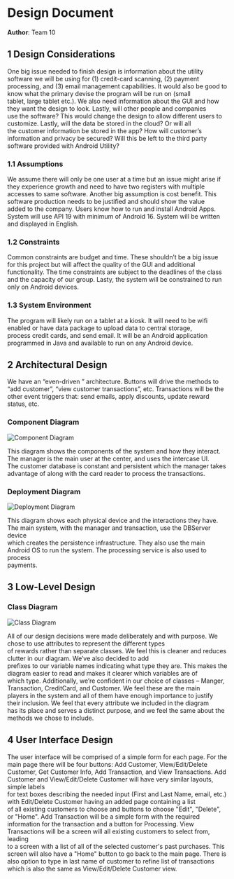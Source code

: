 # Design Document

**Author**: Team 10

## 1 Design Considerations

One big issue needed to finish design is information about the utility software we will be using for (1) credit-card scanning, (2) payment  
processing, and (3) email management capabilities. It would also be good to know what the primary devise the program will be run on (small  
tablet, large tablet etc.). We also need information about the GUI and how they want the design to look. Lastly, will other people and companies  
use the software? This would change the design to allow different users to customize. Lastly, will the data be stored in the cloud? Or will all  
the customer information be stored in the app? How will customer’s information and privacy be secured? Will this be left to the third party  
software provided with Android Utility?


### 1.1 Assumptions

We assume there will only be one user at a time but an issue might arise if they experience growth and need to have two registers with multiple  
accesses to same software. Another big assumption is cost benefit. This software production needs to be justified and should show the value  
added to the company. Users know how to run and install Android Apps. System will use API 19 with minimum of Android 16. System will be written and displayed in English.



### 1.2 Constraints

Common constraints are budget and time. These shouldn’t be a big issue for this project but will affect the quality of the GUI and additional  
functionality. The time constraints are subject to the deadlines of the class and the capacity of our group. Lasty, the system will be constrained to run only on Android devices.

### 1.3 System Environment

The program will likely run on a tablet at a kiosk. It will need to be wifi enabled or have data package to upload data to central storage,  
process credit cards, and send email. It will be an Android application programmed in Java and available to run on any Android device. 

## 2 Architectural Design
We have an “even-driven ” architecture. Buttons will drive the methods to “add customer”, “view customer transactions”, etc. Transactions will be the other event triggers that: send emails, apply discounts, update reward status, etc.

### Component Diagram

![Component Diagram](component.PNG "on hover description")

This diagram shows the components of the system and how they interact. The manager is the main user at the center, and uses the intercase UI.  
The customer database is constant and persistent which the manager takes advantage of along with the card reader to process the transactions.

### Deployment Diagram

![Deployment Diagram](deployment.PNG "on hover description")

This diagram shows each physical device and the interactions they have.  The main system, with the manager and transaction, use the DBServer device  
which creates the persistence infrastructure. They also use the main Android OS to run the system. The processing service is also used to process  
payments.

## 3 Low-Level Design

### Class Diagram

![Class Diagram](teamdesign.PNG "on hover description")

All of our design decisions were made deliberately and with purpose. We chose to use attributes to represent the different types  
of rewards rather than separate classes. We feel this is cleaner and reduces clutter in our diagram. We’ve also decided to add  
prefixes to our variable names indicating what type they are. This makes the diagram easier to read and makes it clearer which variables are of  
which type. Additionally, we’re confident in our choice of classes – Manger, Transaction, CreditCard, and Customer. We feel these are the main  
players in the system and all of them have enough importance to justify their inclusion. We feel that every attribute we included in the diagram  
has its place and serves a distinct purpose, and we feel the same about the methods we chose to include.

## 4 User Interface Design

The user interface will be comprised of a simple form for each page. For the main page there will be four buttons: Add Customer, View/Edit/Delete Customer, Get Customer Info, Add Transaction, and View Transactions. Add Customer and View/Edit/Delete Customer will have very similar layouts, simple labels  
for text boxes describing the needed input (First and Last Name, email, etc.) with Edit/Delete Customer having an added page containing a list  
of all existing customers to choose and buttons to choose "Edit", "Delete", or "Home". Add Transaction will be a simple form with the required  
information for the transaction and a button for Processing.  View Transactions will be a screen will all existing customers to select from, leading  
to a screen with a list of all of the selected customer's past purchases.  This screen will also have a "Home" button to go back to the main page. There is also option to type in last name of customer to refine list of transactions which is also the same as View/Edit/Delete Customer view.

